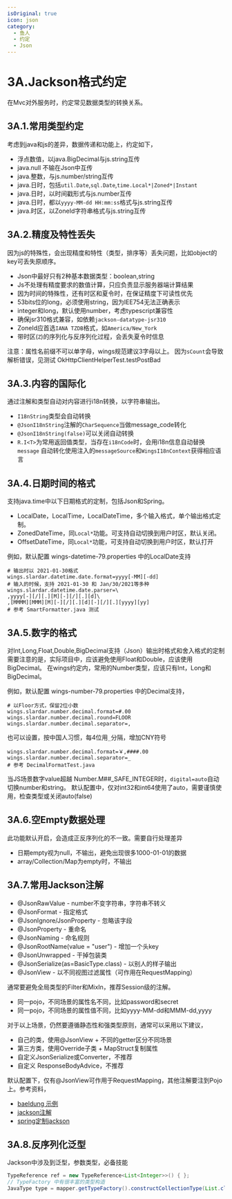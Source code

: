 ```yaml
---
isOriginal: true
icon: json
category:
  - 鱼人
  - 约定
  - Json
---
```


# 3A.Jackson格式约定

在Mvc对外服务时，约定常见数据类型的转换关系。

## 3A.1.常用类型约定

考虑到java和js的差异，数据传递和功能上，约定如下，

* 浮点数值，以java.BigDecimal与js.string互传
* java.null 不输在Json中互传
* java.整数，与js.number/string互传
* java.日时，包括`util.Date`,`sql.Date`,`time.Local*|Zoned*|Instant`
* java.日时，以时间戳形式与js.number互传
* java.日时，都以`yyyy-MM-dd HH:mm:ss`格式与js.string互传
* java.时区，以ZoneId字符串格式与js.string互传

## 3A.2.精度及特性丢失

因为js的特殊性，会出现精度和特性（类型，排序等）丢失问题，比如object的key可丢失原顺序。

* Json中最好只有2种基本数据类型：boolean,string
* Js不处理有精度要求的数值计算，只应负责显示服务器端计算结果
* 因为时间的特殊性，还有时区和夏令时，在保证精度下可读性优先
* 53bits位的long，必须使用string，因为IEE754无法正确表示
* integer和long，默认使用number，考虑typescript兼容性
* 确保jsr310格式兼容，如依赖`jackson-datatype-jsr310`
* ZoneId应首选`IANA TZDB`格式，如`America/New_York`
* 带时区(`Z`)的序列化与反序列化过程，会丢失夏令时信息

注意：属性名前缀不可以单字母，wings规范建议3字母以上。
因为`sCount`会导致解析错误，见测试 OkHttpClientHelperTest.testPostBad

## 3A.3.内容的国际化

通过注解和类型自动对内容进行i18n转换，以字符串输出。

* `I18nString`类型会自动转换
* `@JsonI18nString`注解的`CharSequence`当做message_code转化
* `@JsonI18nString(false)`可以关闭自动转换
* `R.I<T>`为常用返回值类型，当存在`i18nCode`时，会用i18n信息自动替换`message`
  自动转化使用注入的`messageSource`和`WingsI18nContext`获得相应语言

## 3A.4.日期时间的格式

支持java.time中以下日期格式的定制，包括Json和Spring。

* LocalDate，LocalTime，LocalDateTime，多个输入格式，单个输出格式定制。
* ZonedDateTime，同`Local*`功能。可支持自动切换到用户时区，默认关闭。
* OffsetDateTime，同`Local*`功能，可支持自动切换到用户时区，默认打开

例如，默认配置 wings-datetime-79.properties 中的LocalDate支持

```properties
# 输出时以 2021-01-30格式
wings.slardar.datetime.date.format=yyyy[-MM][-dd]
# 输入的时候，支持 2021-01-30 和 Jan/30/2021等多种
wings.slardar.datetime.date.parser=\
,yyyy[-][/][.][M][-][/][.][d]\
,[MMMM][MMM][M][-][/][.][d][-][/][.][yyyy][yy]
# 参考 SmartFormatter.java 测试
```

## 3A.5.数字的格式

对Int,Long,Float,Double,BigDecimal支持（Json）输出时格式和舍入格式的定制
需要注意的是，实际项目中，应该避免使用Float和Double，应该使用BigDecimal。
在wings约定内，常用的Number类型，应该只有Int，Long和BigDecimal。

例如，默认配置 wings-number-79.properties 中的Decimal支持，
```properties
# 以Floor方式，保留2位小数
wings.slardar.number.decimal.format=#.00
wings.slardar.number.decimal.round=FLOOR
wings.slardar.number.decimal.separator=,
```
也可以设置，按中国人习惯，每4位用`_`分隔，增加CNY符号
```properties
wings.slardar.number.decimal.format=￥,####.00
wings.slardar.number.decimal.separator=_
# 参考 DecimalFormatTest.java
```

当JS场景数字value超越 Number.M##_SAFE_INTEGER时，`digital=auto`自动切换number和string。
默认配置中，仅对int32和int64使用了auto，需要谨慎使用，检查类型或关闭auto(false)

## 3A.6.空Empty数据处理

此功能默认开启，会造成正反序列化的不一致。需要自行处理差异

* 日期empty视为null，不输出，避免出现很多1000-01-01的数据
* array/Collection/Map为empty时，不输出

## 3A.7.常用Jackson注解

* @JsonRawValue - number不变字符串，字符串不转义
* @JsonFormat - 指定格式
* @JsonIgnore/JsonProperty - 忽略该字段
* @JsonProperty - 重命名
* @JsonNaming - 命名规则
* @JsonRootName(value = "user") - 增加一个头key
* @JsonUnwrapped - 干掉包装类
* @JsonSerialize(as=BasicType.class) - 以别人的样子输出
* @JsonView - 以不同视图过滤属性（可作用在RequestMapping）

通常要避免全局类型的Filter和MixIn，推荐Session级的注解。

* 同一pojo，不同场景的属性名不同，比如password和secret
* 同一pojo，不同场景的属性值不同，比如yyyy-MM-dd和MMM-dd,yyyy

对于以上场景，仍然要遵循静态性和强类型原则，通常可以采用以下建议，

* 自己的类，使用@JsonView + 不同的getter区分不同场景
* 第三方类，使用Override子类 + MapStruct复制属性
* 自定义JsonSerialize或Converter，不推荐
* 自定义 ResponseBodyAdvice，不推荐

默认配置下，仅有@JsonView可作用于RequestMapping，其他注解要注到Pojo上。参考资料，

* [baeldung 示例](https://www.baeldung.com/jackson-annotations)
* [jackson注解](https://github.com/FasterXML/jackson-annotations/wiki/Jackson-Annotations)
* [spring定制jackson](https://docs.spring.io/spring-boot/docs/3.0.3/reference/htmlsingle/#howto.spring-mvc.customize-jackson-objectmapper)

## 3A.8.反序列化泛型

Jackson中涉及到泛型，参数类型，必备技能

```java
TypeReference ref = new TypeReference<List<Integer>>() { };
// TypeFactory 中有很丰富的类型构造
JavaType type = mapper.getTypeFactory().constructCollectionType(List.class, Foo.class)
```
